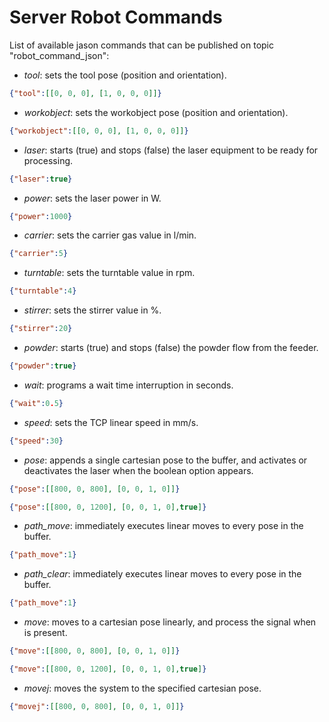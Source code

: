 # Server Robot Commands

List of available jason commands that can be published on topic "robot_command_json":

- *tool*: sets the tool pose (position and orientation).

```json
{"tool":[[0, 0, 0], [1, 0, 0, 0]]}
```

- *workobject*: sets the workobject pose (position and orientation).

```json
{"workobject":[[0, 0, 0], [1, 0, 0, 0]]}
```

- *laser*: starts (true) and stops (false) the laser equipment to be ready for
processing.

```json
{"laser":true}
```

- *power*: sets the laser power in W.

```json
{"power":1000}
```

- *carrier*: sets the carrier gas value in l/min.


```json
{"carrier":5}
```

- *turntable*: sets the turntable value in rpm.


```json
{"turntable":4}
```

- *stirrer*: sets the stirrer value in %.

```json
{"stirrer":20}
```

- *powder*: starts (true) and stops (false) the powder flow from the feeder.

```json
{"powder":true}
```

- *wait*: programs a wait time interruption in seconds.

```json
{"wait":0.5}
```

- *speed*: sets the TCP linear speed in mm/s.

```json
{"speed":30}
```

- *pose*: appends a single cartesian pose to the buffer, and activates or
deactivates the laser when the boolean option appears.

```json
{"pose":[[800, 0, 800], [0, 0, 1, 0]]}
```

```json
{"pose":[[800, 0, 1200], [0, 0, 1, 0],true]}
```

- *path_move*: immediately executes linear moves to every pose in the buffer.

```json
{"path_move":1}
```

- *path_clear*: immediately executes linear moves to every pose in the buffer.

```json
{"path_move":1}
```

- *move*: moves to a cartesian pose linearly, and process the signal when is present.

```json
{"move":[[800, 0, 800], [0, 0, 1, 0]]}
```

```json
{"move":[[800, 0, 1200], [0, 0, 1, 0],true]}
```

- *movej*: moves the system to the specified cartesian pose.

```json
{"movej":[[800, 0, 800], [0, 0, 1, 0]]}
```
